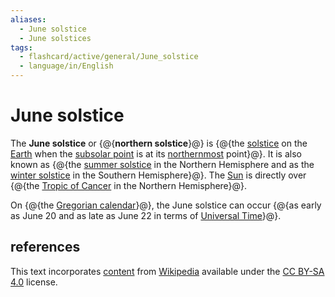 ```yaml
---
aliases:
  - June solstice
  - June solstices
tags:
  - flashcard/active/general/June_solstice
  - language/in/English
---
```


# June solstice

The __June solstice__ or {@{__northern solstice__}@} is {@{the [solstice](solstice.md) on the [Earth](Earth.md) when the [subsolar point](subsolar%20point.md) is at its [northernmost](north.md) point}@}. It is also known as {@{the [summer solstice](summer%20solstice.md) in the Northern Hemisphere and as the [winter solstice](winter%20solstice.md) in the Southern Hemisphere}@}. The [Sun](Sun.md) is directly over {@{the [Tropic of Cancer](Tropic%20of%20Cancer.md) in the Northern Hemisphere}@}. <!--SR:!2024-11-19,97,290!2025-05-12,216,310!2025-08-07,303,330!2025-05-21,225,310-->

On {@{the [Gregorian calendar](Gregorian%20calendar.md)}@}, the June solstice can occur {@{as early as June 20 and as late as June 22 in terms of [Universal Time](Universal%20Time.md)}@}. <!--SR:!2025-03-11,176,310!2025-02-16,167,310-->

## references

This text incorporates [content](https://en.wikipedia.org/wiki/June_solstice) from [Wikipedia](Wikipedia.md) available under the [CC BY-SA 4.0](https://creativecommons.org/licenses/by-sa/4.0/) license.
